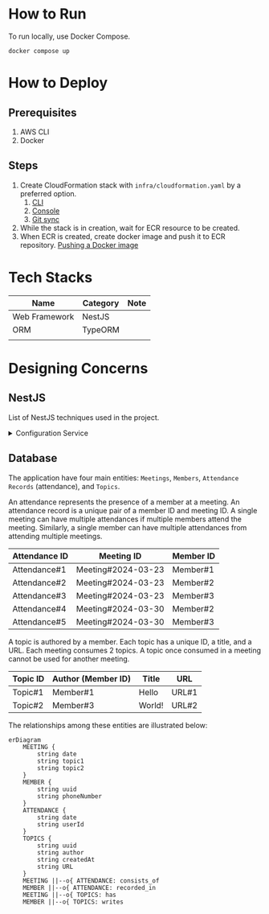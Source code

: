 # How to Run

To run locally, use Docker Compose.

```shell
docker compose up
```

# How to Deploy

## Prerequisites

1. AWS CLI
2. Docker

## Steps

1. Create CloudFormation stack with `infra/cloudformation.yaml` by a preferred option.
    1. [CLI](https://docs.aws.amazon.com/AWSCloudFormation/latest/UserGuide/using-cfn-cli-creating-stack.html)
    2. [Console](https://docs.aws.amazon.com/AWSCloudFormation/latest/UserGuide/cfn-console-create-stack.html)
    3. [Git sync](https://docs.aws.amazon.com/AWSCloudFormation/latest/UserGuide/git-sync.html)
2. While the stack is in creation, wait for ECR resource to be created.
3. When ECR is created, create docker image and push it to ECR
   repository. [Pushing a Docker image](https://docs.aws.amazon.com/AmazonECR/latest/userguide/docker-push-ecr-image.html)

# Tech Stacks

| Name          | Category | Note |
|---------------|----------|------|
| Web Framework | NestJS   |      |
| ORM           | TypeORM  |      |
|               |          |      |

# Designing Concerns

## NestJS

List of NestJS techniques used in the project.

<details>
<summary>Configuration Service</summary>

1. Custom Config Files
2. Configuration Namespaces and Partial Registration

NestJS ConfigModule supports the management of complex and nested configuration files through "namespaced" configuration
objects, using the `registerAs()` function. This method improves clarity and facilitates the handling of intricate
configuration setups.

Consider the following TypeScript code where databaseConfig is created as a namespaced configuration object:

```TypeScript
import { registerAs } from '@nestjs/config'
import * as process from 'process'

export default registerAs('database', () => ({
	host: process.env.DB_HOST || 'database',
	port: +process.env.DB_PORT || 5432,
	database: process.env.DB_NAME || 'postgres',
	username: process.env.DB_USERNAME || 'postgres',
	password: process.env.DB_PASSWORD || 'postgres',
}))
```

```TypeScript
@Module({
	imports: [ConfigModule.forRoot({
		load: [databaseConfig],
	}),
		TypeOrmModule.forRootAsync({
			imports: [ConfigModule.forFeature(databaseConfig)],
			inject: [databaseConfig.KEY],
			useFactory: async (databaseConfiguration: ConfigType<typeof databaseConfig>) => ({
				type: 'postgres',
				host: databaseConfiguration.host,
				port: databaseConfiguration.port,
				username: databaseConfiguration.username,
				password: databaseConfiguration.password,
				database: databaseConfiguration.database,
				entities: ['dist/**/*.entity.js'],
				synchronize: true,
				namingStrategy: new SnakeNamingStrategy(),
			}),
		})],
	controllers: [AppController],
	providers: [AppService],
})
export class AppModule {
}
```

Here, the forRoot method of the ConfigModule loads the configuration. Then, the forRootAsync and forFeature functions in
the TypeOrmModule and ConfigModule, respectively, are used for asynchronous method handling while injecting the defined
configuration. The databaseConfig.KEY constant, provided by registerAs(), gives access to the entire 'database'
configuration object. It is worth noting that the useFactory method receives a strongly-typed ConfigType representing
the databaseConfig.

This approach provides partial registration of configuration, enhancing modularization by associating each dedicated
configuration file with its specific feature module. Relatability between configuration and their specific feature
modules is thereby enforced—facilitating improved readability, understanding, and maintainability of the project.

</details>

## Database

The application have four main entities: `Meetings`, `Members`, `Attendance Records` (attendance), and `Topics`.

An attendance represents the presence of a member at a meeting. An attendance record is a unique pair of a member ID and
meeting ID. A single meeting can have multiple attendances if multiple members attend the meeting. Similarly, a single
member can have multiple attendances from attending multiple meetings.

| Attendance ID | Meeting ID         | Member ID |
|---------------|--------------------|-----------|
| Attendance#1  | Meeting#2024-03-23 | Member#1  |
| Attendance#2  | Meeting#2024-03-23 | Member#2  |
| Attendance#3  | Meeting#2024-03-23 | Member#3  |
| Attendance#4  | Meeting#2024-03-30 | Member#2  |
| Attendance#5  | Meeting#2024-03-30 | Member#3  |

A topic is authored by a member. Each topic has a unique ID, a title, and a URL. Each meeting consumes 2 topics. A topic
once consumed in a meeting cannot be used for another meeting.

| Topic ID | Author (Member ID) | Title  | URL   |
|----------|--------------------|--------|-------|
| Topic#1  | Member#1           | Hello  | URL#1 |
| Topic#2  | Member#3           | World! | URL#2 |

The relationships among
these entities are illustrated below:

```mermaid
erDiagram
    MEETING {
        string date
        string topic1
        string topic2
    }
    MEMBER {
        string uuid
        string phoneNumber
    }
    ATTENDANCE {
        string date
        string userId
    }
    TOPICS {
        string uuid
        string author
        string createdAt
        string URL
    }
    MEETING ||--o{ ATTENDANCE: consists_of
    MEMBER ||--o{ ATTENDANCE: recorded_in
    MEETING ||--o{ TOPICS: has
    MEMBER ||--o{ TOPICS: writes
```
